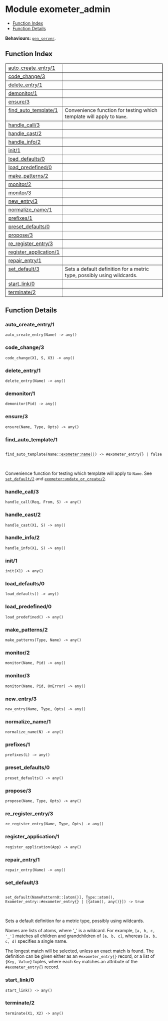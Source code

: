 

# Module exometer_admin #
* [Function Index](#index)
* [Function Details](#functions)

__Behaviours:__ [`gen_server`](gen_server.md).

<a name="index"></a>

## Function Index ##


<table width="100%" border="1" cellspacing="0" cellpadding="2" summary="function index"><tr><td valign="top"><a href="#auto_create_entry-1">auto_create_entry/1</a></td><td></td></tr><tr><td valign="top"><a href="#code_change-3">code_change/3</a></td><td></td></tr><tr><td valign="top"><a href="#delete_entry-1">delete_entry/1</a></td><td></td></tr><tr><td valign="top"><a href="#demonitor-1">demonitor/1</a></td><td></td></tr><tr><td valign="top"><a href="#ensure-3">ensure/3</a></td><td></td></tr><tr><td valign="top"><a href="#find_auto_template-1">find_auto_template/1</a></td><td>Convenience function for testing which template will apply to
<code>Name</code>.</td></tr><tr><td valign="top"><a href="#handle_call-3">handle_call/3</a></td><td></td></tr><tr><td valign="top"><a href="#handle_cast-2">handle_cast/2</a></td><td></td></tr><tr><td valign="top"><a href="#handle_info-2">handle_info/2</a></td><td></td></tr><tr><td valign="top"><a href="#init-1">init/1</a></td><td></td></tr><tr><td valign="top"><a href="#load_defaults-0">load_defaults/0</a></td><td></td></tr><tr><td valign="top"><a href="#load_predefined-0">load_predefined/0</a></td><td></td></tr><tr><td valign="top"><a href="#make_patterns-2">make_patterns/2</a></td><td></td></tr><tr><td valign="top"><a href="#monitor-2">monitor/2</a></td><td></td></tr><tr><td valign="top"><a href="#monitor-3">monitor/3</a></td><td></td></tr><tr><td valign="top"><a href="#new_entry-3">new_entry/3</a></td><td></td></tr><tr><td valign="top"><a href="#normalize_name-1">normalize_name/1</a></td><td></td></tr><tr><td valign="top"><a href="#prefixes-1">prefixes/1</a></td><td></td></tr><tr><td valign="top"><a href="#preset_defaults-0">preset_defaults/0</a></td><td></td></tr><tr><td valign="top"><a href="#propose-3">propose/3</a></td><td></td></tr><tr><td valign="top"><a href="#re_register_entry-3">re_register_entry/3</a></td><td></td></tr><tr><td valign="top"><a href="#register_application-1">register_application/1</a></td><td></td></tr><tr><td valign="top"><a href="#repair_entry-1">repair_entry/1</a></td><td></td></tr><tr><td valign="top"><a href="#set_default-3">set_default/3</a></td><td>Sets a default definition for a metric type, possibly using wildcards.</td></tr><tr><td valign="top"><a href="#start_link-0">start_link/0</a></td><td></td></tr><tr><td valign="top"><a href="#terminate-2">terminate/2</a></td><td></td></tr></table>


<a name="functions"></a>

## Function Details ##

<a name="auto_create_entry-1"></a>

### auto_create_entry/1 ###

`auto_create_entry(Name) -> any()`

<a name="code_change-3"></a>

### code_change/3 ###

`code_change(X1, S, X3) -> any()`

<a name="delete_entry-1"></a>

### delete_entry/1 ###

`delete_entry(Name) -> any()`

<a name="demonitor-1"></a>

### demonitor/1 ###

`demonitor(Pid) -> any()`

<a name="ensure-3"></a>

### ensure/3 ###

`ensure(Name, Type, Opts) -> any()`

<a name="find_auto_template-1"></a>

### find_auto_template/1 ###

<pre><code>
find_auto_template(Name::<a href="http://www.erlang.org/doc/man/exometer.html#type-name">exometer:name()</a>) -&gt; #exometer_entry{} | false
</code></pre>
<br />

Convenience function for testing which template will apply to
`Name`. See [`set_default/2`](#set_default-2) and [`exometer:update_or_create/2`](exometer.md#update_or_create-2).

<a name="handle_call-3"></a>

### handle_call/3 ###

`handle_call(Req, From, S) -> any()`

<a name="handle_cast-2"></a>

### handle_cast/2 ###

`handle_cast(X1, S) -> any()`

<a name="handle_info-2"></a>

### handle_info/2 ###

`handle_info(X1, S) -> any()`

<a name="init-1"></a>

### init/1 ###

`init(X1) -> any()`

<a name="load_defaults-0"></a>

### load_defaults/0 ###

`load_defaults() -> any()`

<a name="load_predefined-0"></a>

### load_predefined/0 ###

`load_predefined() -> any()`

<a name="make_patterns-2"></a>

### make_patterns/2 ###

`make_patterns(Type, Name) -> any()`

<a name="monitor-2"></a>

### monitor/2 ###

`monitor(Name, Pid) -> any()`

<a name="monitor-3"></a>

### monitor/3 ###

`monitor(Name, Pid, OnError) -> any()`

<a name="new_entry-3"></a>

### new_entry/3 ###

`new_entry(Name, Type, Opts) -> any()`

<a name="normalize_name-1"></a>

### normalize_name/1 ###

`normalize_name(N) -> any()`

<a name="prefixes-1"></a>

### prefixes/1 ###

`prefixes(L) -> any()`

<a name="preset_defaults-0"></a>

### preset_defaults/0 ###

`preset_defaults() -> any()`

<a name="propose-3"></a>

### propose/3 ###

`propose(Name, Type, Opts) -> any()`

<a name="re_register_entry-3"></a>

### re_register_entry/3 ###

`re_register_entry(Name, Type, Opts) -> any()`

<a name="register_application-1"></a>

### register_application/1 ###

`register_application(App) -> any()`

<a name="repair_entry-1"></a>

### repair_entry/1 ###

`repair_entry(Name) -> any()`

<a name="set_default-3"></a>

### set_default/3 ###

<pre><code>
set_default(NamePattern0::[atom()], Type::atom(), Exometer_entry::#exometer_entry{} | [{atom(), any()}]) -&gt; true
</code></pre>
<br />

Sets a default definition for a metric type, possibly using wildcards.

Names are lists of atoms, where '_' is a wildcard. For example,
`[a, b, c, '_']` matches all children and grandchildren of
`[a, b, c]`, whereas `[a, b, c, d]` specifies a single name.

The longest match will be selected, unless an exact match is found.
The definition can be given either as an `#exometer_entry{}` record, or
a list of `{Key, Value}` tuples, where each `Key` matches an attribute
of the `#exometer_entry{}` record.

<a name="start_link-0"></a>

### start_link/0 ###

`start_link() -> any()`

<a name="terminate-2"></a>

### terminate/2 ###

`terminate(X1, X2) -> any()`

